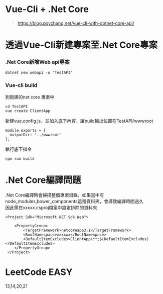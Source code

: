 # Vue-Cli + .Net Core

> https://blog.poychang.net/vue-cli-with-dotnet-core-api/

# 透過Vue-Cli新建專案至.Net Core專案

### .Net Core新增Web api專案

    dotnet new webapi -o "TestAPI"

### Vue-cli build

到剛建的net core 專案中

    cd TestAPI
    vue create ClientApp
    
新建vue.config.js，並加入底下內容，讓build輸出位置在TestAPI/wwwroot

    module.exports = {
      outputDir: '../wwwroot'
    };

執行底下指令
    
    npm run build
    
# .Net Core編譯問題

.Net Core編譯時會掃描整個專案目錄，如果當中有node_modules,bower_components這種資料夾，會導致編譯時間過久  
因此需在xxxxx.csproj檔案中設定排除的資料夾  

    <Project Sdk="Microsoft.NET.Sdk.Web">

        <PropertyGroup>
            <TargetFramework>netcoreapp3.1</TargetFramework>
            <RootNamespace>xxxxxx</RootNamespace>
            <DefaultItemExcludes>ClientApp\**;$(DefaultItemExcludes)</DefaultItemExcludes>
        </PropertyGroup>
     </Project>



# LeetCode EASY
13,14,20,21
